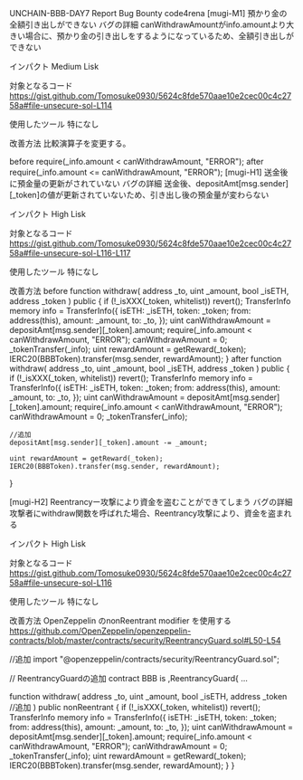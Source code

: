 UNCHAIN-BBB-DAY7 Report
Bug Bounty code4rena
[mugi-M1] 預かり金の全額引き出しができない
バグの詳細
canWithdrawAmountがinfo.amountより大きい場合に、預かり金の引き出しをするようになっているため、全額引き出しができない

インパクト
Medium Lisk

対象となるコード
https://gist.github.com/Tomosuke0930/5624c8fde570aae10e2cec00c4c2758a#file-unsecure-sol-L114

使用したツール
特になし

改善方法
比較演算子を変更する。

before
require(_info.amount < canWithdrawAmount, "ERROR");
after
require(_info.amount <= canWithdrawAmount, "ERROR");
[mugi-H1] 送金後に預金量の更新がされていない
バグの詳細
送金後、depositAmt[msg.sender][_token]の値が更新されていないため、引き出し後の預金量が変わらない

インパクト
High Lisk

対象となるコード
https://gist.github.com/Tomosuke0930/5624c8fde570aae10e2cec00c4c2758a#file-unsecure-sol-L116-L117

使用したツール
特になし

改善方法
before
function withdraw(
    address _to,
    uint _amount,
    bool _isETH,
    address _token
  ) public {
    if (!_isXXX(_token, whitelist)) revert();
    TransferInfo memory info = TransferInfo({
        isETH: _isETH,
        token: _token;
        from: address(this), 
        amount: _amount,
        to: _to,
    });
    uint canWithdrawAmount = depositAmt[msg.sender][_token].amount;
    require(_info.amount < canWithdrawAmount, "ERROR");
    canWithdrawAmount = 0;
    _tokenTransfer(_info);
    uint rewardAmount = getReward(_token);
    IERC20(BBBToken).transfer(msg.sender, rewardAmount);
  }
after
function withdraw(
    address _to,
    uint _amount,
    bool _isETH,
    address _token
  ) public {
    if (!_isXXX(_token, whitelist)) revert();
    TransferInfo memory info = TransferInfo({
        isETH: _isETH,
        token: _token;
        from: address(this), 
        amount: _amount,
        to: _to,
    });
    uint canWithdrawAmount = depositAmt[msg.sender][_token].amount;
    require(_info.amount < canWithdrawAmount, "ERROR");
    canWithdrawAmount = 0;
    _tokenTransfer(_info);
    
    //追加
    depositAmt[msg.sender][_token].amount -= _amount;
    
    uint rewardAmount = getReward(_token);
    IERC20(BBBToken).transfer(msg.sender, rewardAmount);
  }

[mugi-H2] Reentrancyー攻撃により資金を盗むことができてしまう
バグの詳細
攻撃者にwithdraw関数を呼ばれた場合、Reentrancy攻撃により、資金を盗まれる

インパクト
High Lisk

対象となるコード
https://gist.github.com/Tomosuke0930/5624c8fde570aae10e2cec00c4c2758a#file-unsecure-sol-L116

使用したツール
特になし

改善方法
OpenZeppelin のnonReentrant modifier を使用する
https://github.com/OpenZeppelin/openzeppelin-contracts/blob/master/contracts/security/ReentrancyGuard.sol#L50-L54

//追加
import "@openzeppelin/contracts/security/ReentrancyGuard.sol";

// ReentrancyGuardの追加
contract BBB is ,ReentrancyGuard{
...

function withdraw(
    address _to,
    uint _amount,
    bool _isETH,
    address _token
    //追加
  ) public nonReentrant {
    if (!_isXXX(_token, whitelist)) revert();
    TransferInfo memory info = TransferInfo({
        isETH: _isETH,
        token: _token;
        from: address(this), 
        amount: _amount,
        to: _to,
    });
    uint canWithdrawAmount = depositAmt[msg.sender][_token].amount;
    require(_info.amount < canWithdrawAmount, "ERROR");
    canWithdrawAmount = 0;
    _tokenTransfer(_info);
    uint rewardAmount = getReward(_token);
    IERC20(BBBToken).transfer(msg.sender, rewardAmount);
  }
}